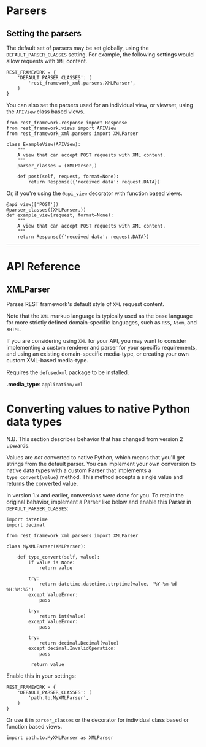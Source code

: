# Parsers

## Setting the parsers

The default set of parsers may be set globally, using the `DEFAULT_PARSER_CLASSES` setting.  For example, the following settings would allow requests with `XML` content.

    REST_FRAMEWORK = {
        'DEFAULT_PARSER_CLASSES': (
            'rest_framework_xml.parsers.XMLParser',
        )
    }

You can also set the parsers used for an individual view, or viewset,
using the `APIView` class based views.

    from rest_framework.response import Response
    from rest_framework.views import APIView
    from rest_framework_xml.parsers import XMLParser

    class ExampleView(APIView):
        """
        A view that can accept POST requests with XML content.
        """
        parser_classes = (XMLParser,)

        def post(self, request, format=None):
            return Response({'received data': request.DATA})

Or, if you're using the `@api_view` decorator with function based views.

    @api_view(['POST'])
    @parser_classes((XMLParser,))
    def example_view(request, format=None):
        """
        A view that can accept POST requests with XML content.
        """
        return Response({'received data': request.DATA})

---

# API Reference

## XMLParser

Parses REST framework's default style of `XML` request content.

Note that the `XML` markup language is typically used as the base language for more strictly defined domain-specific languages, such as `RSS`, `Atom`, and `XHTML`.

If you are considering using `XML` for your API, you may want to consider implementing a custom renderer and parser for your specific requirements, and using an existing domain-specific media-type, or creating your own custom XML-based media-type.

Requires the `defusedxml` package to be installed.

**.media_type**: `application/xml`


# Converting values to native Python data types

N.B. This section describes behavior that has changed from version 2 upwards.

Values are *not* converted to native Python, which means that you'll get strings from the default parser. You can implement your own conversion to native data types with a custom Parser that implements a `type_convert(value)` method. This method accepts a single value and returns the converted value.

In version 1.x and earlier, conversions were done for you. To retain the original behavior, implement a Parser like below and enable this Parser in `DEFAULT_PARSER_CLASSES`:

    import datetime
    import decimal

    from rest_framework_xml.parsers import XMLParser

    class MyXMLParser(XMLParser):

        def type_convert(self, value):
            if value is None:
                return value

            try:
                return datetime.datetime.strptime(value, '%Y-%m-%d %H:%M:%S')
            except ValueError:
                pass

            try:
                return int(value)
            except ValueError:
                pass

            try:
                return decimal.Decimal(value)
            except decimal.InvalidOperation:
                pass

             return value

Enable this in your settings:

    REST_FRAMEWORK = {
        'DEFAULT_PARSER_CLASSES': (
            'path.to.MyXMLParser',
        )
    }

Or use it in `parser_classes` or the decorator for individual class based or function based views.

    import path.to.MyXMLParser as XMLParser
